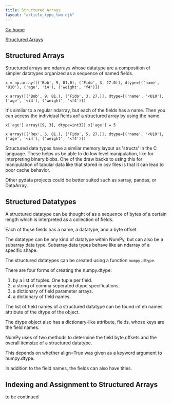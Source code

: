 ```yaml
---
title: Structured Arrays
layout: "article_type_two.njk"
---
```

[Go home](/index.html)

[Structured Arrays](https://numpy.org/doc/stable/user/basics.rec.html)

## Structured Arrays

Structured arrays are ndarrays whose datatype are a composition of simpler datatypes organized as a sequence of named fields. 

`
x = np.array([('Bob', 9, 81.0), ('Fido', 3, 27.0)],
dtype=[('name', 'U10'), ('age', 'i4'), ('weight', 'f4')])
`

`x
array([('Bob', 9, 81.), ('Fido', 3, 27.)],
dtype=[('name', '<U10'), ('age', '<i4'), ('weight', '<f4')])
`

It's similar to a regular ndarray, but each of the fields has a name. Then you can access the individual fields aof a structured array by using the name.

`
x['age']
array([9, 3], dtype=int32)
x['age'] = 5
`

`x
array([('Rex', 5, 81.), ('Fido', 5, 27.)],
dtype=[('name', '<U10'), ('age', '<i4'), ('weight', '<f4')])
`

Structured data types have a similar memory layout as 'structs' in the C language. These helps us be able to do low level manipulation, like for interpreting binary blobs. One of the draw backs to using this for manipulation of tabular data like that stored in csv files is that it can lead to poor cache behavior.

Other pydata projects could be better suited such as xarray, pandas, or DataArray.

## Structured Datatypes

A structured datatype can be thought of as a sequence of bytes of a certain length which is interpreted as a collection of fields.

Each of those fields has a name, a datatype, and a byte offset.

The datatype can be any kind of datatype within NumPy, but can also be a subarray data type. Subarray data types behave like an ndarray of a specific shape.

The structured datatypes can be created using a function `numpy.dtype`.

There are four forms of creating the numpy.dtype:

1. by a list of tuples. One tuple per field.
2. a string of comma seperated dtype specifications.
3. a dictionary of field parameter arrays.
4. a dictionary of field names.

The list of field names of a structured datatype can be found int eh names attribute of the dtype of the object.

The dtype object also has a dictionary-like attribute, fields, whose keys are the field names.

NumPy uses of two methods to determine the field byte offsets and the overall itemsize of a structured datatype.

This depends on whether align=True was given as a keyword argument to numpy.dtype.

In addition to the field names, the fields can also have titles.

## Indexing and Assignment to Structured Arrays

to be continued



